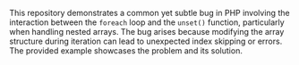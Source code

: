 This repository demonstrates a common yet subtle bug in PHP involving the interaction between the `foreach` loop and the `unset()` function, particularly when handling nested arrays.  The bug arises because modifying the array structure during iteration can lead to unexpected index skipping or errors.  The provided example showcases the problem and its solution.
